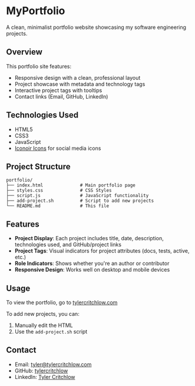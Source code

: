 # MyPortfolio

A clean, minimalist portfolio website showcasing my software engineering projects.

## Overview

This portfolio site features:
- Responsive design with a clean, professional layout
- Project showcase with metadata and technology tags
- Interactive project tags with tooltips
- Contact links (Email, GitHub, LinkedIn)

## Technologies Used

- HTML5
- CSS3
- JavaScript
- [Iconoir Icons](https://iconoir.com/) for social media icons

## Project Structure

```
portfolio/
├── index.html              # Main portfolio page
├── styles.css              # CSS Styles
├── script.js               # JavaScript functionality
├── add-project.sh          # Script to add new projects
└── README.md               # This file
```

## Features

- **Project Display**: Each project includes title, date, description, technologies used, and GitHub/project links
- **Project Tags**: Visual indicators for project attributes (docs, tests, active, etc.)
- **Role Indicators**: Shows whether you're an author or contributor
- **Responsive Design**: Works well on desktop and mobile devices

## Usage

To view the portfolio, go to [tylercritchlow.com](https://tylercritchlow.com)

To add new projects, you can:
1. Manually edit the HTML
2. Use the `add-project.sh` script

## Contact

- Email: tyler@tylercritchlow.com
- GitHub: [tylercritchlow](https://github.com/tylercritchlow)
- LinkedIn: [Tyler Critchlow](https://www.linkedin.com/in/tyler-critchlow-07836a369/)